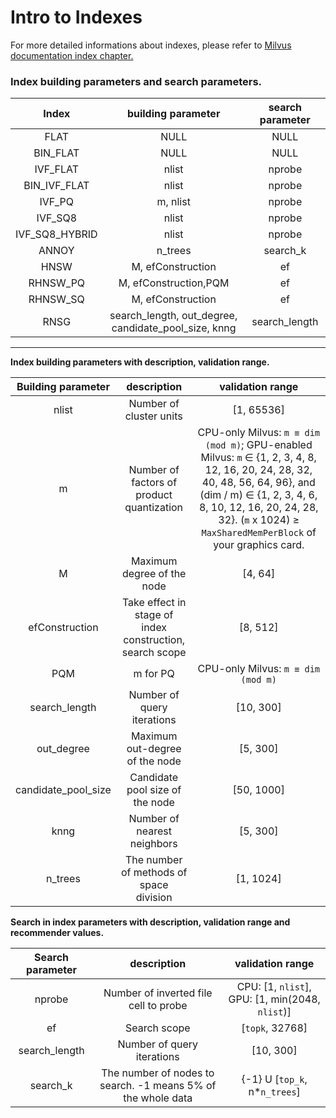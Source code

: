 # Intro to Indexes

For more detailed informations about indexes, please refer to [Milvus documentation index chapter.](https://milvus.io/docs/v0.11.0/index.md)

### Index building parameters and search parameters.
|Index           |building parameter|search parameter|
|:--------------:|:----------------:|:--------------:|
|FLAT            |NULL              | NULL           |
|BIN_FLAT        |NULL              | NULL           |
|IVF_FLAT        |nlist             | nprobe         |
|BIN_IVF_FLAT    |nlist             |nprobe          |
|IVF_PQ          |m, nlist          | nprobe         |
|IVF_SQ8         |nlist             | nprobe         |
|IVF_SQ8_HYBRID  |nlist             | nprobe         |
|ANNOY           |n_trees           | search_k       |
|HNSW            |M, efConstruction | ef             |
|RHNSW_PQ        |M, efConstruction,PQM | ef         |
|RHNSW_SQ        |M, efConstruction | ef             |
|RNSG            |search_length, out_degree, candidate_pool_size, knng|search_length|

---

**Index building  parameters with description, validation range.**

|Building parameter|description|validation range|
|:--------------:|:----------------:|:---:|
|nlist|Number of cluster units|[1, 65536]|
|m|Number of factors of product quantization|CPU-only Milvus: `m ≡ dim (mod m)`; GPU-enabled Milvus: `m` ∈ {1, 2, 3, 4, 8, 12, 16, 20, 24, 28, 32, 40, 48, 56, 64, 96}, and (dim / m) ∈ {1, 2, 3, 4, 6, 8, 10, 12, 16, 20, 24, 28, 32}. (`m` x 1024) ≥ `MaxSharedMemPerBlock` of your graphics card.|
|M|Maximum degree of the node|[4, 64]|
|efConstruction|Take effect in stage of index construction, search scope|[8, 512]|
|PQM|m for PQ|CPU-only Milvus: `m ≡ dim (mod m)`|
|search_length|Number of query iterations|[10, 300]|
|out_degree|Maximum out-degree of the node|[5, 300]|
|candidate_pool_size|Candidate pool size of the node|[50, 1000]|
|knng|Number of nearest neighbors|[5, 300]|
|n_trees|The number of methods of space division|[1, 1024]|

**Search in index parameters with description, validation range and recommender values.**

|Search parameter|description|validation range|
|:--------------:|:----------------:|:--------------:|
|nprobe|Number of inverted file cell to probe|CPU: [1, `nlist`], GPU: [1, min(2048, `nlist`)]|
|ef|                         Search scope                         |[`topk`, 32768]|
|search_length|Number of query iterations|[10, 300]|
|search_k|The number of nodes to search. -1 means 5% of the whole data|{-1} U [`top_k`, n*`n_trees`]|